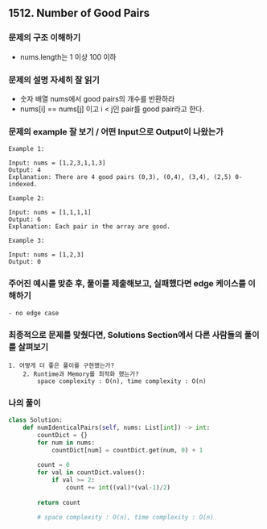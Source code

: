 ## 1512. Number of Good Pairs
### 문제의 구조 이해하기
- nums.length는 1 이상 100 이하

### 문제의 설명 자세히 잘 읽기
- 숫자 배열 nums에서 good pairs의 개수를 반환하라
- nums[i] == nums[j] 이고 i < j인 pair를 good pair라고 한다.

### 문제의 example 잘 보기 / 어떤 Input으로 Output이 나왔는가
```text
Example 1:

Input: nums = [1,2,3,1,1,3]
Output: 4
Explanation: There are 4 good pairs (0,3), (0,4), (3,4), (2,5) 0-indexed.

Example 2:

Input: nums = [1,1,1,1]
Output: 6
Explanation: Each pair in the array are good.

Example 3:

Input: nums = [1,2,3]
Output: 0

```

### 주어진 예시를 맞춘 후, 풀이를 제출해보고, 실패했다면 edge 케이스를 이해하기
    - no edge case

### 최종적으로 문제를 맞췄다면, Solutions Section에서 다른 사람들의 풀이를 살펴보기
    1. 어떻게 더 좋은 풀이를 구현했는가?
        2. Runtime과 Memory를 최적화 했는가?
            space complexity : O(n), time complexity : O(n)
            

### 나의 풀이
```python
class Solution:
    def numIdenticalPairs(self, nums: List[int]) -> int:
        countDict = {}
        for num in nums:
            countDict[num] = countDict.get(num, 0) + 1
        
        count = 0
        for val in countDict.values():
            if val >= 2:
                count += int((val)*(val-1)/2)
        
        return count

        # space complexity : O(n), time complexity : O(n)
```
